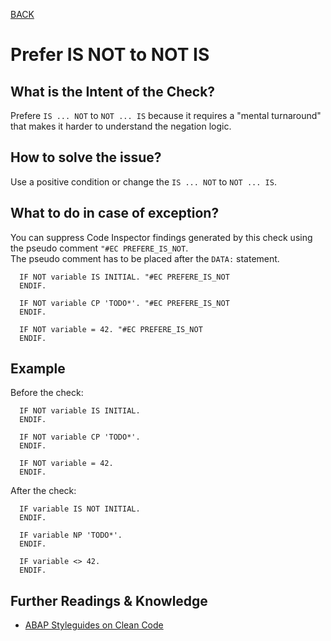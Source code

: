[BACK](../check_documentation.md)

# Prefer IS NOT to NOT IS
## What is the Intent of the Check?
Prefere `IS ... NOT` to `NOT ... IS` because it requires a "mental turnaround" that makes it harder to understand the negation logic.

## How to solve the issue?
Use a positive condition or change the `IS ... NOT` to `NOT ... IS`.

## What to do in case of exception?
You can suppress Code Inspector findings generated by this check using the pseudo comment `"#EC PREFERE_IS_NOT`.   
The pseudo comment has to be placed after the `DATA:` statement.

```abap
  IF NOT variable IS INITIAL. "#EC PREFERE_IS_NOT
  ENDIF.
```
```abap
  IF NOT variable CP 'TODO*'. "#EC PREFERE_IS_NOT
  ENDIF.
```
```abap
  IF NOT variable = 42. "#EC PREFERE_IS_NOT
  ENDIF.
```

## Example
Before the check: 
```abap
  IF NOT variable IS INITIAL.
  ENDIF.
```
```abap
  IF NOT variable CP 'TODO*'.
  ENDIF.
```
```abap
  IF NOT variable = 42.
  ENDIF.
```

After the check:
```abap
  IF variable IS NOT INITIAL.
  ENDIF.
```
```abap
  IF variable NP 'TODO*'.
  ENDIF.
```
```abap
  IF variable <> 42.
  ENDIF.
```

## Further Readings & Knowledge
* [ABAP Styleguides on Clean Code](https://github.com/SAP/styleguides/blob/master/clean-abap/CleanABAP.md#prefer-is-not-to-not-is)
